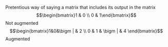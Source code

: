 Pretentious way of saying a matrix that includes its output in the matrix$$\begin{bmatrix}1 & 0 \\ 0 & 1\end{bmatrix}$$
Not augmented$$\begin{bmatrix}1&0&\bigm | & 2 \\ 0 & 1 & \bigm | & 4 \end{bmatrix}$$
Augmented